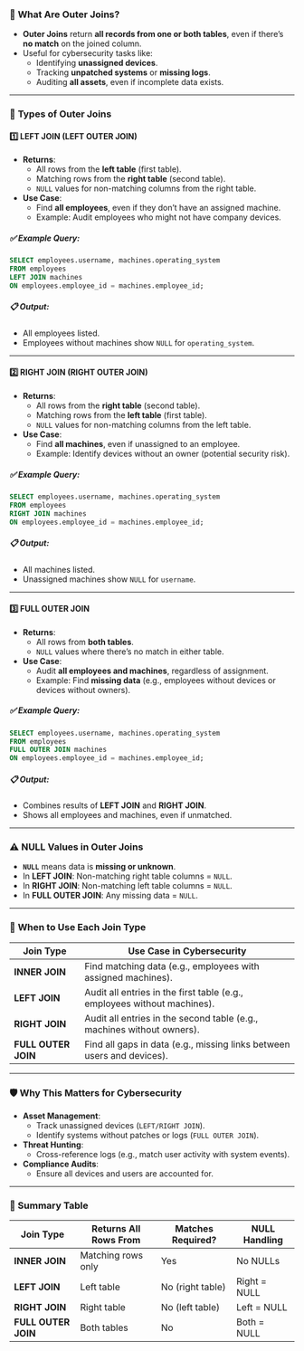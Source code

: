### 🧩 **What Are Outer Joins?**
- **Outer Joins** return **all records from one or both tables**, even if there’s **no match** on the joined column.
- Useful for cybersecurity tasks like:
  - Identifying **unassigned devices**.
  - Tracking **unpatched systems** or **missing logs**.
  - Auditing **all assets**, even if incomplete data exists.

---

### 🚪 **Types of Outer Joins**

#### 1️⃣ **LEFT JOIN (LEFT OUTER JOIN)**
- **Returns**:
  - All rows from the **left table** (first table).
  - Matching rows from the **right table** (second table).
  - `NULL` values for non-matching columns from the right table.
- **Use Case**:
  - Find **all employees**, even if they don’t have an assigned machine.
  - Example: Audit employees who might not have company devices.

##### ✅ Example Query:
```sql
SELECT employees.username, machines.operating_system
FROM employees
LEFT JOIN machines
ON employees.employee_id = machines.employee_id;
```

##### 📋 Output:
- All employees listed.
- Employees without machines show `NULL` for `operating_system`.

---

#### 2️⃣ **RIGHT JOIN (RIGHT OUTER JOIN)**
- **Returns**:
  - All rows from the **right table** (second table).
  - Matching rows from the **left table** (first table).
  - `NULL` values for non-matching columns from the left table.
- **Use Case**:
  - Find **all machines**, even if unassigned to an employee.
  - Example: Identify devices without an owner (potential security risk).

##### ✅ Example Query:
```sql
SELECT employees.username, machines.operating_system
FROM employees
RIGHT JOIN machines
ON employees.employee_id = machines.employee_id;
```

##### 📋 Output:
- All machines listed.
- Unassigned machines show `NULL` for `username`.

---

#### 3️⃣ **FULL OUTER JOIN**
- **Returns**:
  - All rows from **both tables**.
  - `NULL` values where there’s no match in either table.
- **Use Case**:
  - Audit **all employees and machines**, regardless of assignment.
  - Example: Find **missing data** (e.g., employees without devices or devices without owners).

##### ✅ Example Query:
```sql
SELECT employees.username, machines.operating_system
FROM employees
FULL OUTER JOIN machines
ON employees.employee_id = machines.employee_id;
```

##### 📋 Output:
- Combines results of **LEFT JOIN** and **RIGHT JOIN**.
- Shows all employees and machines, even if unmatched.

---

### ⚠️ **NULL Values in Outer Joins**
- **`NULL`** means data is **missing or unknown**.
- In **LEFT JOIN**: Non-matching right table columns = `NULL`.
- In **RIGHT JOIN**: Non-matching left table columns = `NULL`.
- In **FULL OUTER JOIN**: Any missing data = `NULL`.

---

### 🔑 **When to Use Each Join Type**
| Join Type       | Use Case in Cybersecurity |
|------------------|----------------------------|
| **INNER JOIN**   | Find matching data (e.g., employees with assigned machines). |
| **LEFT JOIN**    | Audit all entries in the first table (e.g., employees without machines). |
| **RIGHT JOIN**   | Audit all entries in the second table (e.g., machines without owners). |
| **FULL OUTER JOIN** | Find all gaps in data (e.g., missing links between users and devices). |

---

### 🛡️ **Why This Matters for Cybersecurity**
- **Asset Management**:
  - Track unassigned devices (`LEFT/RIGHT JOIN`).
  - Identify systems without patches or logs (`FULL OUTER JOIN`).
- **Threat Hunting**:
  - Cross-reference logs (e.g., match user activity with system events).
- **Compliance Audits**:
  - Ensure all devices and users are accounted for.

---

### 📝 Summary Table

| Join Type        | Returns All Rows From | Matches Required? | NULL Handling |
|------------------|------------------------|-------------------|----------------|
| **INNER JOIN**   | Matching rows only     | Yes               | No NULLs       |
| **LEFT JOIN**    | Left table             | No (right table)  | Right = NULL   |
| **RIGHT JOIN**   | Right table            | No (left table)   | Left = NULL    |
| **FULL OUTER JOIN** | Both tables         | No                | Both = NULL    |
